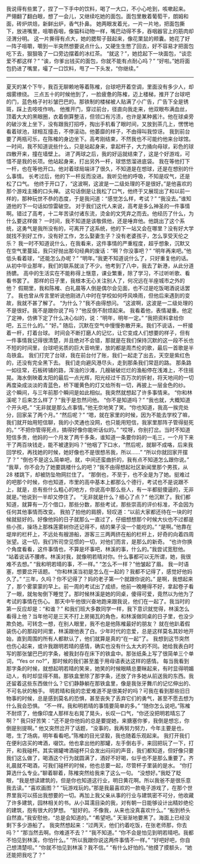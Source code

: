 
我说得有些累了，捏了一下手中的饮料，喝了一大口，不小心呛到，咳嗽起来。
严翎翻了翻白眼，想了一会儿，又继续吃她的面包。面包里散着葡萄干，朗姆和面，砖炉烘焙，新鲜出炉，香气扑鼻。
她两眼发着光，一片一片地，把面包撕下，放进嘴里，咀嚼吞咽，像猫科动物一样，嘴巴动得不多，吞咽器官上的筋肉却泾渭分明。
这一片撕得有点大，她的腮帮子鼓起来，像花栗鼠的颊囊。她花了好一阵子咀嚼，嚼到一半突然想要说点什么，又硬生生憋了回去，好不容易才把面包吃下去，狠狠吸了一口旁边摆着的冰红茶。
“就这？”，她捻起下一块面包，“谈恋爱不都这样？”
“诶，你爹出钱买的面包，你就不能有点耐心吗？”
“好啦。”她将面包扔进了嘴里，嘬了一口饮料，甩了一下头发，“你继续。”

---
夏天的某个下午，我百无聊赖地等着陈榷，台球吧开着空调，里面没有多少人，却烟雾缭绕。
三点五十的时候他到了，一脸疲惫的陈榷，迈上楼梯，推开了台球吧的门，蓝色格子衬衫皱巴巴的。那铁制的楼梯被人贴满了小广告，广告下全是锈斑，踩上去吱吱作响。
他推开门，穿过前台，径直向我走来，他双眼布满血丝，顶着大大的黑眼圈，衣着倒算整洁，但领口有污渍，也许是某种酱汁。他在球桌旁的破沙发上坐下，没有跟我打招呼，掏出手机看了眼时间，又放到茶几上，愣愣地看着球池，球相互撞击，不停滚动。他萎靡的样子，不由得叫我惊讶。
我到前台要了两瓶可乐，在陈榷的身边坐下。高考刚结束，不然我也不可能约他来台球馆。
一时间，我不知道说些什么，只是站起身来，拿起杆子，大力捅向母球，彩色的球四散开来，撞在墙壁上。
进了两球之后，我的好运就结束了，这是个好游戏，可惜不是我的长项。他站起身来，打出另外一杆，球悠悠溜进底袋。
我在等他打下一杆，也在等他开口。他对着球局端详了很久，不知道是在想球，还是在想别的什么事情。
长考过后，他的下一杆反而没进。我听见他的呼吸，不知是叹气，还是松了口气。
他终于开口了，“这波啊，这波是一二级处理的不是很好。”是他喜欢的那个游戏主播的口头禅。
这句话倒是让我松了口气，他终于又展现出了和以前一样的，那种玩世不恭的态度，于是我问道：“感觉怎么样，考试？”
“我没去。”谁知道他的下一句话如惊雷破空。
对于我们这代人来说，高考是多么神圣的一件事情啊。错过了高考，十二年苦读付诸东流，烫金的文凭弃之而去。他经历了什么，为什么要这样做？
一时间，我不知道是该敬佩他，还是唾弃他。他跳出了这个系统，这勇气是我所没有的，可离开了这系统，他的下一站又会在哪里？没有好大学就找不到好工作，没有好工作，怎么娶妻生子？没有老婆孩子，怎么享受天伦之乐？
我一时不知道说什么，在我看来，这件事情的严重程度，超乎想象，沉默又在空气里蔓延，我只好抛出那句经典的废话：“啊？你没事吧？”
“明年再来吧。”他低头看着球，“还能怎么办呢？”
“明年。”我更不知道说什么了，只好重复他的话。
从初中毕业那年，我们的联系就淡了不少。他考到了八中，我去了新港，从此分道扬镳。
高中的生活实在不能称得上惬意，课业繁重，除了学习，不过听听歌、看看书罢了。
那样的日子里，我根本无心关注别人了，何况远在半座城市之外的他？
假期里，我和陈榷、白礼晨等人倒是偶尔会见面，也不过是吃饭喝酒说话罢了。
我也曾从传言里听说他刚进八中时在学校如何呼风唤雨，但他后来遇到的变故，我就不甚了解了。
“为什么？”我不由得想问。
“这波啊，这波是一二级处理的不是很好。我不是跟你说了吗？”他反倒不耐烦起来。
我看着他，表情凝重。他定了定神，仿佛下定了什么决心似的，说：“明年，明年一定。”
“我把资料拿给你吧，五三什么的。”
“好。”
随后，沉默在空气中慢慢弥散开来。我们不说话，一杆接着一杆，打着台球。
时间会不断打磨人的记忆，让它变成人们想要的样子，但有一件事情我记得很清楚，并且绝对不会错，那就是在我们保持沉默的这一段不长也不短的时间里，台球吧劣质的巨大音响里，放的都是周杰伦的歌，最后一首歌是半岛铁盒。
我们打完了台球，我在前台付了账，我们一起走了出去，天空是紫红色的，还没有完全黑下去。
我们走向避风港尽头，走到那条我们常逛的路。
那条路一如往常，石板砖铺的路，浑浊的沙滩，几艘破破烂烂的渔船停在浅滩上，不住摇晃。海水倒映着太阳的最后一点光辉，阳光经过千百万次的折射，将天地间的一切再度染成淡淡的青蓝色，桥下暖黄色的灯又给所有一切，再披上一层金色的纱。
这个瞬间，与三年前那个瞬间是如此相似。我突然就想起了许多事情来。
“你和林溪呢？后来怎么样了？”我于是忽然问他。
“你不是知道吗？”
“我也就，大概知道个开头吧。”
“无非就是那么点事情。”他无奈地笑了笑。“你也知道，我高一挨完处分，回家呆了两个月。”
“然后呢？”
“嗯，就在家里的时候，因为不能去学校了嘛，我们就开始用短信聊，我的小灵通也没网，也只能用短信，我家里那阵子管得挺死的。”
“不把你管得死点，搞得好像你能听话似的。”
“哎呀，你别打岔。当时不知道短信多贵，他妈的一个月发了两千多条，谁知道一条要你妈的一毛三，一个月下来干了两百块钱走，能不被逮到吗？”他咽了下口水，“然后呢，就聊不成咯，后来我回学校，再找她的时候，她好像也不是很想吊我，所以……”
“所以你就回家开摆了？”
“倒也不是这么简单吧，就，中间还蛮曲折的，我有点不知道怎么跟你说。”
“我草，你不会为了她要跳楼什么的吧？”我不由得想起社区新闻里那个男孩，从 28 楼跳下，却被防坠物网拦住了。
“那倒也，不至于，也不全是为了她。挺难过的吧那个时候，你也知道，市里的高中基本上都那么个德行，考试也不是说跟不上，就是，总有些什么粗心的地方，你说高中那么些人，有一半都挺傻逼的，无非就是。”他说到一半却又停住了。
“无非就是什么？细心了点？”
他沉默了。我们都知道，就算有一万个借口，那些分数，那些考试，那些崇高的评价标准，不会因为任何其他事情而改变。
我拍了拍他的肩膀，轻叹道：“以前大家都还待在一块的时候就挺好的。好像他妈的日子就那么一直过了，仔细想想那个时候大伙也不过都是些小孩，操场上那株莲雾树你还记得不，结的果子没一个能吃的。”
“是啊。”他靠在堤岸的栏杆上，不远处有艘游船，游客三三两两挤在船的栏杆上，好奇的向着四周张望。这一切，我们所司空见惯的一切，对他们而言，是那么的新奇。
“也许你换个角度看看，这件事情也，不算是坏事吧，林溪的事，什么的。”我尝试宽慰他。
“站着说话不腰疼。林溪对我，就像明若晴对你。什么事都可以无所谓，她，我很难不去想。”
“我和明若晴的事，不一样。”
“怎么不一样？”他皱起了眉。
我一时语塞，想要岔开话题。
“你和林溪当初是怎么在一起的？我都不记得了，感觉好他妈久了。”
“三年，久吗？你不记得了？妈的老子第一个就跟你说的。”
是啊，我想起来了，那个雾蒙蒙的早上。前一周的考试出了成绩，他前一晚睡得不好，拿起卷子看了一眼，就匆匆倒下睡觉了。那时候林溪是她的同桌，傻得可爱，竟然以为他为了考试的事情在伤心。
那天中午他很兴奋地跑来跟我说，他们在一起了。我当时的第一反应却是：“和谁？”
和我们班大多数同学一样，我下意识就觉得，林溪怎么看得上他？当年他可是三天不打上房揭瓦的角色，和林溪做同桌的日子里，也没少欺负她。可转念一想，在别人眼里，我不也是他陈榷最好的朋友？
就在他趴着假装伤心的那段时间里，林溪跟他表了白。少年时代的恋爱，总是这样莫名其妙地开始，直到周围的所有人都默认了，他们就算是真的“在一起”了。
我想到这节突然也伤心起来，或许我跟明若晴的感情，确实也没有什么太大的不同。她给我表白时写的那张皱巴巴的字条，被我封存在床下的铁盒中。那张纸条上写了很简单三个单词，“Yes or no?”，那时候的我们甚至羞于用母语表达这样的感情。
每当我看到那字条的时候，就想起明若晴的笑来，她笑的时候眼睛总要眯起来，有时显得明媚动人，有时却显得不屑。那铁盒里除了那字条，还放了许多她从前送我的东西。我还留着这些东西做什么？它们静静躺在那铁盒里，像是我张牙舞爪的记忆伸出的、不可名状的触手。
明若晴和我的恋爱难道不是很美好的吗？可我在看到那些旧日物事的时候，总是感到莫名的恐惧，甚至丧失了丢弃它们的勇气，甚至不愿去想为什么我会恐惧。
“不一样。我和明若晴的事情要简单的多。”
“随你怎么说吧。”陈榷不耐烦了，他像印度人那样左右晃了晃头，长叹一口气，“你还没把明若晴忘了啊？”
我只好苦笑：“还不是你他妈的总是要提她，来搪塞你爹，我倒是想忘，你倒是别提啊。”
他又突然岔开了话题，“没事的，我再努力努力，今年主要是也，嗯，生了场病，明年看看吧。”陈榷的目光坚毅，我也随着乐观起来。
我打开我们在便利店买的啤酒，啜饮。他也拿出他的那罐，左手倒右手，来回把玩了一下，打开，和我碰杯。其实锡罐啤酒碰杯只会发出闷闷的声音，我们都知道，但好像只要我们这么做了，喝酒这个行为就圆满了，酒好不好喝，似乎也不是那么重要了。齐礼晨就不喝酒，可我们碰杯的时候，他也总要一起，尽管杯子里装的是水。
“你打算选什么专业。”聊着聊着，陈榷突然给我来了这么一句。
“没想好。”我眨了眨眼，“我是想读建筑的，但是你也知道这行业，明日黄花啊。所以我爸不是很乐意我去读。”
“喜欢画图？”
“玩游戏玩的。”那是我最喜欢的一款电子游戏了，在那个世界里我可以搭出我想要的一切。再加上我父亲从事的行业与建筑密不可分，他收藏了许多建筑，园林相关的书。从小耳濡目染的我，对有朝一日能够设计出精妙绝伦的建筑，抱有很大的梦想。
“挺好的。不像我，从来也没真喜欢什么。”
“船到桥头自然直。”我安慰他，“总是会知道的。”
“希望吧。”
天渐渐地要黑了。海面上已经没剩下多少游船了。
我突然想起来：“过两天，他们约着吃饭，在张老师那，你去吗？”
“那当然去啊。你难道不去？”
“我不知道。”
“你不会是怕见到明若晴吧。我都不怕见到林溪，你怕什么。”
“所以我跟你说这两件事情不一样。”
“好吧好吧，你自己想清楚呗。”
“你就不怕见到林溪？我不信。”
“有什么好怕的。”他摸了摸额头，“她还能把我吃了？”